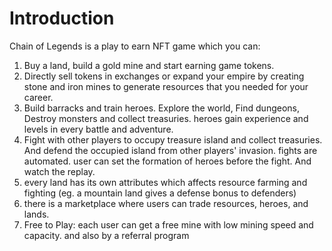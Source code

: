 # Introduction

Chain of Legends is a play to earn NFT game which you can:

1. Buy a land, build a gold mine and start earning game tokens.&#x20;
2. Directly sell tokens in exchanges or expand your empire by creating stone and iron mines to generate resources that you needed for your career.
3. Build barracks and train heroes. Explore the world, Find dungeons, Destroy monsters and collect treasuries. heroes gain experience and levels in every battle and adventure.
4. Fight with other players to occupy treasure island and collect treasuries. And defend the occupied island from other players' invasion. fights are automated. user can set the formation of heroes before the fight. And watch the replay.
5. every land has its own attributes which affects resource farming and fighting (eg. a mountain land gives a defense bonus to defenders)
6. there is a marketplace where users can trade resources,  heroes, and lands.
7. Free to Play: each user can get a free mine with low mining speed and capacity. and also by a referral program
